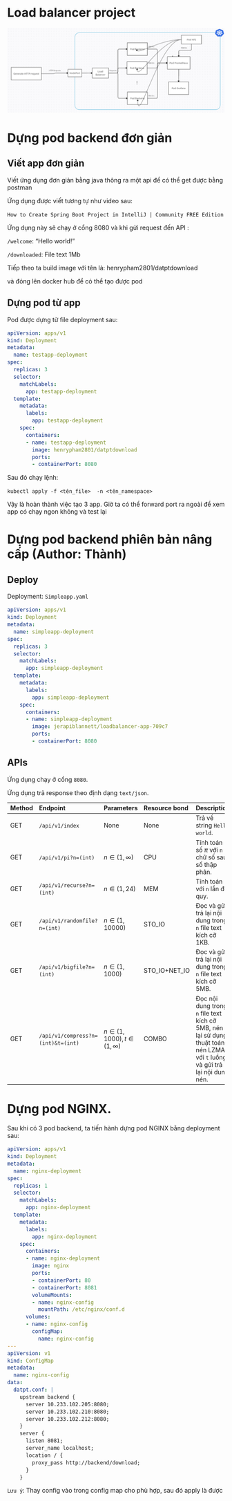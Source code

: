 # Load balancer project

![alt text](image.png)

# Dựng pod backend đơn giản
## Viết app đơn giản
Viết ứng dụng đơn giản bằng java thông ra một api để có thể get được bằng postman

Ứng dụng được viết tương tự như video sau: 

`How to Create Spring Boot Project in IntelliJ | Community FREE Edition`

Ứng dụng này sẽ chạy ở cổng 8080 và khi gửi request đến API :

`/welcome`: “Hello world!”

`/downloaded`: File text 1Mb

Tiếp theo ta build image với tên là: henrypham2801/datptdownload

và đóng lên docker hub để có thể tạo được pod

## Dựng pod từ app
Pod được dựng từ file deployment sau:

```yaml
apiVersion: apps/v1
kind: Deployment
metadata:
  name: testapp-deployment
spec:
  replicas: 3
  selector:
    matchLabels:
      app: testapp-deployment
  template:
    metadata:
      labels:
        app: testapp-deployment
    spec:
      containers:
      - name: testapp-deployment
        image: henrypham2801/datptdownload
        ports:
        - containerPort: 8080
```

Sau đó chạy lệnh: 

`kubectl apply -f <tên_file>  -n <tên_namespace>`

Vậy là hoàn thành việc tạo 3 app. Giờ ta có thể forward port ra ngoài để xem app có chạy ngon không và test lại

# Dựng pod backend phiên bản nâng cấp (Author: Thành)

## Deploy

Deployment: `Simpleapp.yaml`
```yaml
apiVersion: apps/v1
kind: Deployment
metadata:
  name: simpleapp-deployment
spec:
  replicas: 3
  selector:
    matchLabels:
      app: simpleapp-deployment
  template:
    metadata:
      labels:
        app: simpleapp-deployment
    spec:
      containers:
      - name: simpleapp-deployment
        image: jerapiblannett/loadbalancer-app-709c7
        ports:
        - containerPort: 8080
```

## APIs

Ứng dụng chạy ở cổng `8080`.

Ứng dụng trả response theo định dạng `text/json`.

| Method | Endpoint | Parameters | Resource bond | Description |
|:-------|:---------|:-----------|:--------------|:------------|
| GET    | `/api/v1/index` | None | None |Trả về string `Hello world`.|
| GET    | `/api/v1/pi?n=(int)` | $n\in(1,\infty)$ | CPU | Tính toán số $\pi$ với `n` chữ số sau số thập phân. |
| GET    | `/api/v1/recurse?n=(int)` | $n\in(1,24)$ | MEM | Tính toán với `n` lần đệ quy. |
| GET    | `/api/v1/randomfile?n=(int)` | $n\in(1,10000)$ | STO_IO | Đọc và gửi trả lại nội dung trong `n` file text kích cỡ 1KB. |
| GET    | `/api/v1/bigfile?n=(int)` | $n\in(1,1000)$ | STO_IO+NET_IO | Đọc và gửi trả lại nội dung trong `n` file text kích cỡ 5MB. |
| GET    | `/api/v1/compress?n=(int)&t=(int)` | $n\in(1,1000), t\in(1,\infty)$ | COMBO | Đọc nội dung trong `n` file text kích cỡ 5MB, nén lại sử dụng thuật toán nén LZMA với `t` luồng và gửi trả lại nội dung nén. |

# Dựng pod NGINX.

Sau khi có 3 pod backend, ta tiến hành dựng pod NGINX bằng deployment sau:
```yaml
apiVersion: apps/v1
kind: Deployment
metadata:
  name: nginx-deployment
spec:
  replicas: 1
  selector:
    matchLabels:
      app: nginx-deployment
  template:
    metadata:
      labels:
        app: nginx-deployment
    spec:
      containers:
      - name: nginx-deployment
        image: nginx
        ports:
        - containerPort: 80
        - containerPort: 8081
        volumeMounts:
        - name: nginx-config
          mountPath: /etc/nginx/conf.d
      volumes:
      - name: nginx-config
        configMap:
          name: nginx-config
---
apiVersion: v1
kind: ConfigMap
metadata:
  name: nginx-config
data:
  datpt.conf: |
    upstream backend {
      server 10.233.102.205:8080;
      server 10.233.102.210:8080;
      server 10.233.102.212:8080;
    }
    server {
      listen 8081;
      server_name localhost;
      location / {
        proxy_pass http://backend/download;
      }
    }
```
`Lưu ý`: Thay config vào trong config map cho phù hợp, sau đó apply là được